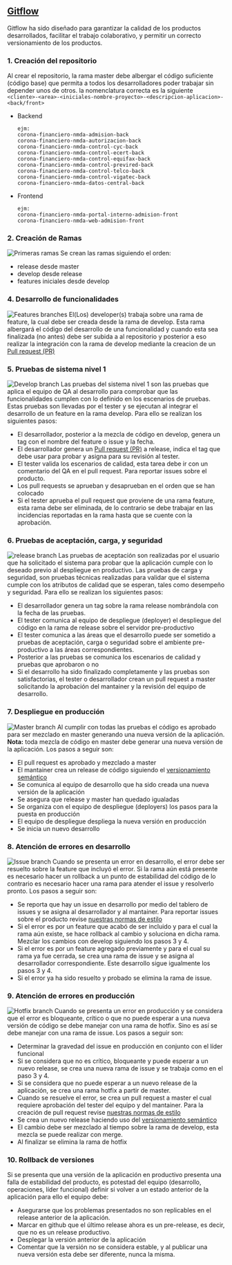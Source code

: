 ## [Gitflow](https://www.atlassian.com/es/git/tutorials/comparing-workflows/gitflow-workflow#:~:text=Gitflow%20es%20un%20modelo%20alternativo,vez%20y%20quien%20lo%20populariz%C3%B3.)

Gitflow ha sido diseñado para garantizar la calidad de los productos desarrollados, facilitar el trabajo colaborativo, y permitir un correcto versionamiento de los productos.

### 1. **Creación del repositorio**
Al crear el repositorio, la rama master debe albergar el código suficiente (código base) que permita a todos los desarrolladores poder trabajar sin depender unos de otros.
la nomenclatura correcta es la siguiente
`<cliente>-<area>-<iniciales-nombre-proyecto>-<descripcion-aplicacion>-<back/front>`
* Backend
  ```
  ejm: 
  corona-financiero-nmda-admision-back
  corona-financiero-nmda-autorizacion-back
  corona-financiero-nmda-control-cyc-back
  corona-financiero-nmda-control-ecert-back
  corona-financiero-nmda-control-equifax-back
  corona-financiero-nmda-control-previred-back
  corona-financiero-nmda-control-telco-back
  corona-financiero-nmda-control-vigatec-back
  corona-financiero-nmda-datos-central-back
  ```
* Frontend
  ```
  ejm:
  corona-financiero-nmda-portal-interno-admision-front
  corona-financiero-nmda-web-admision-front

  ```

### 2. **Creación de Ramas**
![Primeras ramas](../assets/img/first_branches.PNG "Creando primeras ramas")
Se crean las ramas siguiendo el orden:
  * release desde master
  * develop desde release
  * features iniciales desde develop


### 4. **Desarrollo de funcionalidades**
![Features branches](../assets/img/feature_branches.PNG "Desarrollando en features")
El(Los) developer(s) trabaja sobre una rama de feature, la cual debe ser creada desde la rama de develop. Esta rama albergará el código del desarrollo de una funcionalidad y cuando esta sea finalizada (no antes) debe ser subida a al repositorio y posterior a eso realizar la integración con la rama de develop mediante la creacion de un [Pull request (PR)](https://www.youtube.com/watch?v=ZlPHGsojfaI)


### 5. **Pruebas de sistema nivel 1**
![Develop branch](../assets/img/develop_branch.PNG "Mezclando a desarrollo")
Las pruebas del sistema nivel 1 son las pruebas que aplica el equipo de QA al desarrollo para comprobar que las funcionalidades cumplen con lo definido en los escenarios de pruebas. Estas pruebas son llevadas por el tester y se ejecutan al integrar el desarrollo de un feature en la rama develop. Para ello se realizan los siguientes pasos:
  * El desarrollador, posterior a la mezcla de código en develop, genera un tag con el nombre del feature o issue y la fecha.
  * El desarrollador genera un [Pull request (PR)](https://www.youtube.com/watch?v=ZlPHGsojfaI) a release, indica el tag que debe usar para probar y asigna para su revisión al tester.
  * El tester valida los escenarios de calidad, esta tarea debe ir con un comentario del QA en el pull request. Para reportar issues sobre el producto.
  * Los pull requests se aprueban y desaprueban en el orden que se han colocado
  * Si el tester aprueba el pull request que proviene de una rama feature, esta rama debe ser eliminada, de lo contrario se debe trabajar en las incidencias reportadas en la rama hasta que se cuente con la aprobación.

### 6. **Pruebas de aceptación, carga, y seguridad**
![release branch](../assets/img/release_branch.PNG "Mezclando a release")
Las pruebas de aceptación son realizadas por el usuario que ha solicitado el sistema para probar que la aplicación cumple con lo deseado previo al despliegue en productivo. Las pruebas de carga y seguridad, son pruebas técnicas realizadas para validar que el sistema cumple con los atributos de calidad que se esperan, tales como desempeño y seguridad. Para ello se realizan los siguientes pasos:
  * El desarrollador genera un tag sobre la rama release nombrándola con la fecha de las pruebas.
  * El tester comunica al equipo de despliegue (deployer) el despliegue del código en la rama de release sobre el servidor pre-productivo
  * El tester comunica a las áreas que el desarrollo puede ser sometido a pruebas de aceptación, carga o seguridad sobre el ambiente pre-productivo a las áreas correspondientes.
  * Posterior a las pruebas se comunica los escenarios de calidad y pruebas que aprobaron o no
  * Si el desarrollo ha sido finalizado completamente y las pruebas son satisfactorias, el tester o desarrollador crean un pull request a master solicitando la aprobación del mantainer y la revisión del equipo de desarrollo.

### 7. **Despliegue en producción**
![Master branch](../assets/img/master_branch.PNG "Mezclando a master")
Al cumplir con todas las pruebas el código es aprobado para ser mezclado en master generando una nueva versión de la aplicación. **Nota:** toda mezcla de código en master debe generar una nueva versión de la aplicación. Los pasos a seguir son:
  * El pull request es aprobado y mezclado a master
  * El mantainer crea un release de código siguiendo el [versionamiento semántico](../versioning/VERSIONING.md)
  * Se comunica al equipo de desarrollo que ha sido creada una nueva versión de la aplicación
  * Se asegura que release y master han quedado igualadas
  * Se organiza con el equipo de despliegue (deployers) los pasos para la puesta en producción
  * El equipo de despliegue despliega la nueva versión en producción
  * Se inicia un nuevo desarrollo

### 8. **Atención de errores en desarrollo**
![Issue branch](../assets/img/issue_branches.PNG "Corrigiendo errores de desarrollo")
Cuando se presenta un error en desarrollo, el error debe ser resuelto sobre la feature que incluyó el error. Si la rama aún está presente es necesario hacer un rollback a un punto de estabilidad del código de lo contrario es necesario hacer una rama para atender el issue y resolverlo pronto. Los pasos a seguir son:
  * Se reporta que hay un issue en desarrollo por medio del tablero de issues y se asigna al desarrollador y al mantainer. Para reportar issues sobre el producto revise [nuestras normas de estilo](../style/WRITE_BUG.md)
  * Si el error es por un feature que acabó de ser incluido y para el cual la rama aún existe, se hace rollback al cambio y soluciona en dicha rama. Mezclar los cambios con develop siguiendo los pasos 3 y 4.
  * Si el error es por un feature agregado previamente y para el cual su rama ya fue cerrada, se crea una rama de issue y se asigna al desarrollador correspondiente. Este desarrollo sigue igualmente los pasos 3 y 4.
  * Si el error ya ha sido resuelto y probado se elimina la rama de issue.

### 9. **Atención de errores en producción**
![Hotfix branch](../assets/img/hotfix_branches.PNG "Corrigiendo errores en productivo")
Cuando se presenta un error en producción y se considera que el error es bloqueante, crítico o que no puede esperar a una nueva versión de código se debe manejar con una rama de hotfix. Sino es así se debe manejar con una rama de issue. Los pasos a seguir son:
  * Determinar la gravedad del issue en producción en conjunto con el líder funcional
  * Si se considera que no es crítico, bloqueante y puede esperar a un nuevo release, se crea una nueva rama de issue y se trabaja como en el paso 3 y 4.
  * Si se considera que no puede esperar a un nuevo release de la aplicación, se crea una rama hotfix a partir de master.
  * Cuando se resuelve el error, se crea un pull request a master el cual requiere aprobación del tester del equipo y del mantainer. Para la creación de pull request revise [nuestras normas de estilo](PULL_REQUESTS.md)
  * Se crea un nuevo release haciendo uso del [versionamiento semántico](VERSIONING.md)
  * El cambio debe ser mezclado al tiempo sobre la rama de develop, esta mezcla se puede realizar con merge.
  * Al finalizar se elimina la rama de hotfix

### 10. **Rollback de versiones**
Si se presenta que una versión de la aplicación en productivo presenta una falla de estabilidad del producto, es potestad del equipo (desarrollo, operaciones, líder funcional) definir si volver a un estado anterior de la aplicación para ello el equipo debe:
  * Asegurarse que los problemas presentados no son replicables en el release anterior de la aplicación.
  * Marcar en github que el último release ahora es un pre-release, es decir, que no es un release productivo.
  * Desplegar la versión anterior de la aplicación
  * Comentar que la versión no se considera estable, y al publicar una nueva versión esta debe ser diferente, nunca la misma.
